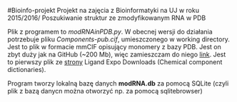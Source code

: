 #Bioinfo-projekt
Projekt na zajęcia z Bioinformatyki na UJ w roku 2015/2016/ Poszukiwanie struktur ze zmodyfikowanym RNA w PDB

Plik z programem to *modRNAinPDB.py*. W obecnej wersji do działania potrzebuje pliku *Components-pub.cif*, umieszczonego w working directory. Jest to plik w formacie mmCIF opisujący monomery z bazy PDB. Jest on zbyt duży jak na GitHub (~200 Mb), więc zamieszczam do niego [link](http://ligand-expo.rcsb.org/dictionaries/Components-pub.cif). Jest to pierwszy plik ze [strony](http://ligand-expo.rcsb.org/ld-download.html) Ligand Expo Downloads (Chemical component dictionaries).

Program tworzy lokalną bazę danych **modRNA.db** za pomocą SQLite (czyli plik z bazą danycn można otworzyć np. za pomocą sqlitebrowser)
